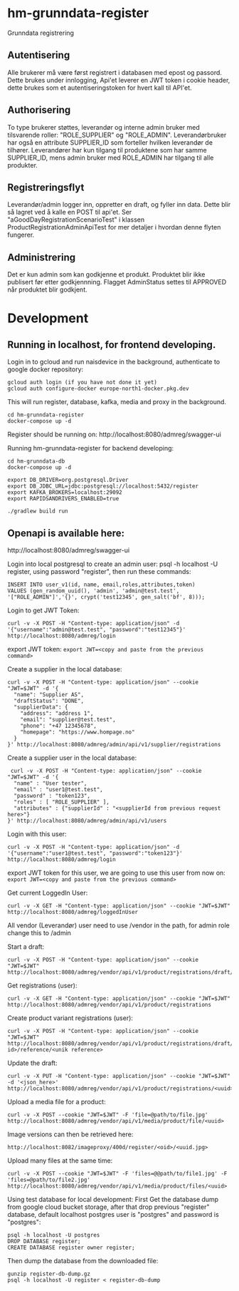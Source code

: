 # hm-grunndata-register
Grunndata registrering

## Autentisering

Alle brukerer må være først registrert i databasen med epost og passord. Dette brukes under innlogging,
Api'et leverer en JWT token i cookie header, dette brukes som et autentiseringstoken for hvert kall til API'et.

## Authorisering

To type brukerer støttes, leverandør og interne admin bruker med tilsvarende roller: "ROLE_SUPPLIER" og "ROLE_ADMIN".
Leverandørbruker har også en attribute SUPPLIER_ID som forteller hvilken leverandør de tilhører. 
Leverandører har kun tilgang til produktene som har samme SUPPLIER_ID, mens admin bruker med ROLE_ADMIN har tilgang til 
alle produkter.

## Registreringsflyt
Leverandør/admin logger inn, oppretter en draft, og fyller inn data. Dette blir så lagret ved å kalle en POST til api'et.
Ser "aGoodDayRegistrationScenarioTest" i klassen ProductRegistrationAdminApiTest for mer detaljer i hvordan 
denne flyten fungerer.

## Administrering
Det er kun admin som kan godkjenne et produkt. Produktet blir ikke publisert før etter godkjennning. 
Flagget AdminStatus settes til APPROVED når produktet blir godkjent. 

# Development

## Running in localhost, for frontend developing.
Login in to gcloud and run naisdevice in the background, authenticate to google docker repository:

```
gcloud auth login (if you have not done it yet)
gcloud auth configure-docker europe-north1-docker.pkg.dev
```

This will run register, database, kafka, media and proxy in the background. 

```
cd hm-grunndata-register
docker-compose up -d

```
Register should be running on: http://localhost:8080/admreg/swagger-ui

Running hm-grunndata-register for backend developing:
```
cd hm-grunndata-db
docker-compose up -d

export DB_DRIVER=org.postgresql.Driver
export DB_JDBC_URL=jdbc:postgresql://localhost:5432/register
export KAFKA_BROKERS=localhost:29092
export RAPIDSANDRIVERS_ENABLED=true

./gradlew build run
```

## Openapi is available here:
http://localhost:8080/admreg/swagger-ui


Login into local postgresql to create an admin user:
psql -h localhost -U register, using password "register", then run these commands:

```
INSERT INTO user_v1(id, name, email,roles,attributes,token) 
VALUES (gen_random_uuid(), 'admin', 'admin@test.test', '["ROLE_ADMIN"]','{}', crypt('test12345', gen_salt('bf', 8)));

```

Login to get JWT Token:
```
curl -v -X POST -H "Content-type: application/json" -d '{"username":"admin@test.test", "password":"test12345"}' http://localhost:8080/admreg/login
```

export JWT token:
``
export JWT=<copy and paste from the previous command>
``

Create a supplier in the local database:
```
curl -v -X POST -H "Content-type: application/json" --cookie "JWT=$JWT" -d '{
  "name": "Supplier AS",
  "draftStatus": "DONE",
  "supplierData": {
    "address": "address 1",
    "email": "supplier@test.test",
    "phone": "+47 12345678",
    "homepage": "https://www.hompage.no"
  }
}' http://localhost:8080/admreg/admin/api/v1/supplier/registrations
```

Create a supplier user in the local database:
```
 curl -v -X POST -H "Content-type: application/json" --cookie "JWT=$JWT" -d '{
  "name" : "User tester",
  "email" : "user1@test.test",
  "password" : "token123",
  "roles" : [ "ROLE_SUPPLIER" ],
  "attributes" : {"supplierId" : "<supplierId from previous request here>"}
}' http://localhost:8080/admreg/admin/api/v1/users

```

Login with this user:
```
curl -v -X POST -H "Content-type: application/json" -d '{"username":"user1@test.test", "password":"token123"}' http://localhost:8080/admreg/login
```

export JWT token for this user, we are going to use this user from now on:
``
export JWT=<copy and paste from the previous command>
``


Get current LoggedIn User:

```
curl -v -X GET -H "Content-type: application/json" --cookie "JWT=$JWT" http://localhost:8080/admreg/loggedInUser
```

All vendor (Leverandør) user need to use /vendor in the path, for admin role change this to /admin

Start a draft:
```
curl -v -X POST -H "Content-type: application/json" --cookie "JWT=$JWT" http://localhost:8080/admreg/vendor/api/v1/product/registrations/draft/test1
```

Get registrations (user):
```
curl -v -X GET -H "Content-type: application/json" --cookie "JWT=$JWT" http://localhost:8080/admreg/vendor/api/v1/product/registrations
```

Create product variant registrations (user):
```
curl -v -X POST -H "Content-type: application/json" --cookie "JWT=$JWT" http://localhost:8080/admreg/vendor/api/v1/product/registrations/draft/variant/<product id>/reference/<unik reference>
```

Update the draft:
```
curl -v -X PUT -H "Content-type: application/json" --cookie "JWT=$JWT" -d '<json_here>' http://localhost:8080/admreg/vendor/api/v1/product/registrations/<uuid>
```

Upload a media file for a product:
```
curl -v -X POST --cookie "JWT=$JWT" -F 'file=@path/to/file.jpg' http://localhost:8080/admreg/vendor/api/v1/media/product/file/<uuid>
```

Image versions can then be retrieved here:

````
http://localhost:8082/imageproxy/400d/register/<oid>/<uuid.jpg>
````

Upload many files at the same time:
````
curl -v -X POST --cookie "JWT=$JWT" -F 'files=@@path/to/file1.jpg' -F 'files=@path/to/file2.jpg' http://localhost:8080/admreg/vendor/api/v1/media/product/files/<uuid>
````

Using test database for local development:
First Get the database dump from google cloud bucket storage, after that drop previous "register" database, 
default localhost postgres user is "postgres" and password is "postgres":

```
psql -h localhost -U postgres
DROP DATABASE register;
CREATE DATABASE register owner register;

```
Then dump the database from the downloaded file:

```
gunzip register-db-dump.gz
psql -h localhost -U register < register-db-dump
```
